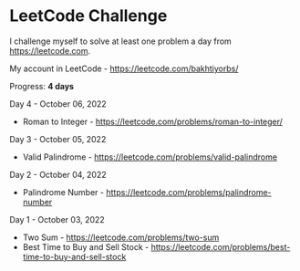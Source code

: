# LeetCode Challenge
I challenge myself to solve at least one problem a day from https://leetcode.com. 

My account in LeetCode - https://leetcode.com/bakhtiyorbs/ 

Progress: **4 days**

Day 4 - October 06, 2022
  - Roman to Integer - https://leetcode.com/problems/roman-to-integer/

Day 3 - October 05, 2022
  - Valid Palindrome - https://leetcode.com/problems/valid-palindrome

Day 2 - October 04, 2022
  - Palindrome Number - https://leetcode.com/problems/palindrome-number

Day 1 - October 03, 2022 
  - Two Sum - https://leetcode.com/problems/two-sum
  - Best Time to Buy and Sell Stock - https://leetcode.com/problems/best-time-to-buy-and-sell-stock
